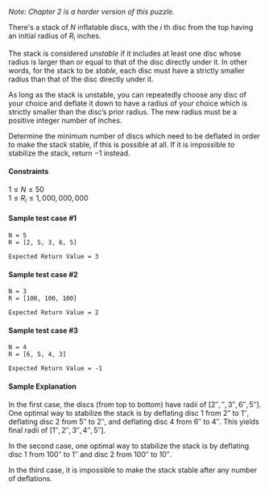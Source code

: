 *Note: Chapter 2 is a harder version of this puzzle.*

There's a stack of $N$ inflatable discs, with the $i$ th disc from the top having an initial radius of $R_i$ inches.

The stack is considered *unstable* if it includes at least one disc whose radius is larger than or equal to that of the disc directly under it. In other words, for the stack to be *stable*, each disc must have a strictly smaller radius than that of the disc directly under it.

As long as the stack is unstable, you can repeatedly choose any disc of your choice and deflate it down to have a radius of your choice which is strictly smaller than the disc’s prior radius. The new radius must be a positive integer number of inches.

Determine the minimum number of discs which need to be deflated in order to make the stack stable, if this is possible at all. If it is impossible to stabilize the stack, return $−1$ instead.

#### Constraints
$1 \le N \le 50$<br>
$1 \le R_i \le 1,000,000,000$
#### Sample test case #1
```
N = 5
R = [2, 5, 3, 6, 5]
```
```
Expected Return Value = 3
```
#### Sample test case #2
```
N = 3
R = [100, 100, 100]
```
```
Expected Return Value = 2
```
#### Sample test case #3
```
N = 4
R = [6, 5, 4, 3]
```
```
Expected Return Value = -1
```
#### Sample Explanation
In the first case, the discs (from top to bottom) have radii of $[2'', '', 3'', 6'', 5'']$. One optimal way to stabilize the stack is by deflating disc $1$ from $2''$ to $1''$, deflating disc $2$ from $5''$ to $2''$, and deflating disc $4$ from $6''$ to $4''$. This yields final radii of $[1'', 2'', 3'', 4'', 5'']$.

In the second case, one optimal way to stabilize the stack is by deflating disc $1$ from $100''$ to $1''$ and disc $2$ from $100''$ to $10''$.

In the third case, it is impossible to make the stack stable after any number of deflations.